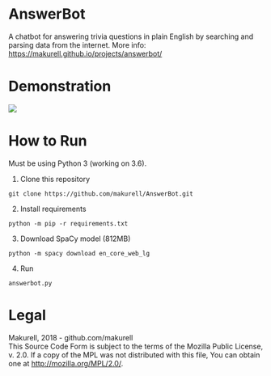 # AnswerBot
A chatbot for answering trivia questions in plain English by searching and parsing data from the internet. More info: https://makurell.github.io/projects/answerbot/

# Demonstration
[![](https://makurell.github.io/passets/5/demo2.png)](https://www.youtube.com/watch?v=8yQCvzhGDkk)

# How to Run
Must be using Python 3 (working on 3.6).

1. Clone this repository
```
git clone https://github.com/makurell/AnswerBot.git
```
2. Install requirements
```
python -m pip -r requirements.txt
```
3. Download SpaCy model (812MB)
```
python -m spacy download en_core_web_lg
```
4. Run
```
answerbot.py
```

# Legal
Makurell, 2018 - github.com/makurell<br>
This Source Code Form is subject to the terms of the Mozilla Public License, v. 2.0. If a copy of the MPL was not distributed with this file, You can obtain one at http://mozilla.org/MPL/2.0/.

